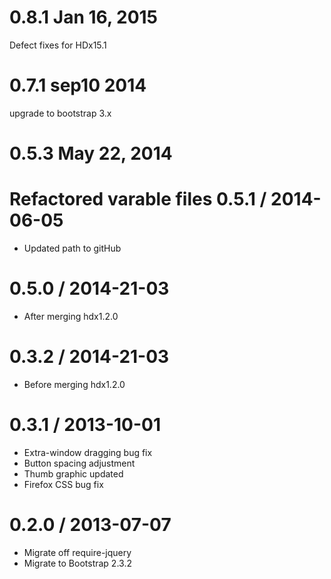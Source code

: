 0.8.1 Jan 16, 2015
====================
Defect fixes for HDx15.1

0.7.1 sep10 2014
====================
upgrade to bootstrap 3.x


0.5.3  May 22, 2014
==================
Refactored varable files
0.5.1 / 2014-06-05
==================
* Updated path to gitHub

0.5.0 / 2014-21-03
==================
* After merging hdx1.2.0

0.3.2 / 2014-21-03
==================
* Before merging hdx1.2.0

0.3.1 / 2013-10-01
==================
* Extra-window dragging bug fix
* Button spacing adjustment
* Thumb graphic updated
* Firefox CSS bug fix


0.2.0 / 2013-07-07
==================
* Migrate off require-jquery
* Migrate to Bootstrap 2.3.2
